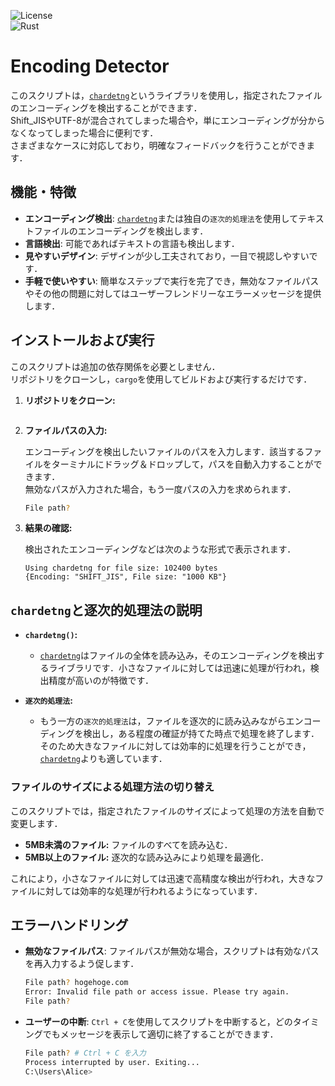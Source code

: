 ![License](https://img.shields.io/badge/license-MIT-green)<br>
![Rust](https://img.shields.io/badge/rust-1.80.1-orange)

# Encoding Detector

このスクリプトは，[`chardetng`](https://docs.rs/chardetng/latest/chardetng/)というライブラリを使用し，指定されたファイルのエンコーディングを検出することができます．<br>
Shift_JISやUTF-8が混合されてしまった場合や，単にエンコーディングが分からなくなってしまった場合に便利です．<br>
さまざまなケースに対応しており，明確なフィードバックを行うことができます．

## 機能・特徴

- **エンコーディング検出**: [`chardetng`](https://docs.rs/chardetng/latest/chardetng/)または独自の`逐次的処理法`を使用してテキストファイルのエンコーディングを検出します．
- **言語検出**: 可能であればテキストの言語も検出します．
- **見やすいデザイン**: デザインが少し工夫されており，一目で視認しやすいです．
- **手軽で使いやすい**: 簡単なステップで実行を完了でき，無効なファイルパスやその他の問題に対してはユーザーフレンドリーなエラーメッセージを提供します．

## インストールおよび実行

   このスクリプトは追加の依存関係を必要としません．<br>
   リポジトリをクローンし，`cargo`を使用してビルドおよび実行するだけです．

1. **リポジトリをクローン:**

   ```bash   git clone https://github.com/Atamol/Encoding_detector.rs.git
   ```

2. **ファイルパスの入力:**

   エンコーディングを検出したいファイルのパスを入力します．該当するファイルをターミナルにドラッグ＆ドロップして，パスを自動入力することができます．<br>
   無効なパスが入力された場合，もう一度パスの入力を求められます．

   ```bash
   File path?
   ```

3. **結果の確認:**

    検出されたエンコーディングなどは次のような形式で表示されます．

    ```text
    Using chardetng for file size: 102400 bytes
    {Encoding: "SHIFT_JIS", File size: "1000 KB"}
    ```

## `chardetng`と逐次的処理法の説明

- **`chardetng()`:**
  - [`chardetng`](https://docs.rs/chardetng/latest/chardetng/)はファイルの全体を読み込み，そのエンコーディングを検出するライブラリです．小さなファイルに対しては迅速に処理が行われ，検出精度が高いのが特徴です．
  
- **`逐次的処理法`:**
  - もう一方の`逐次的処理法`は，ファイルを逐次的に読み込みながらエンコーディングを検出し，ある程度の確証が持てた時点で処理を終了します．そのため大きなファイルに対しては効率的に処理を行うことができ，[`chardetng`](https://docs.rs/chardetng/latest/chardetng/)よりも適しています．

### ファイルのサイズによる処理方法の切り替え

このスクリプトでは，指定されたファイルのサイズによって処理の方法を自動で変更します．

  - **5MB未満のファイル:** ファイルのすべてを読み込む． 
  - **5MB以上のファイル:** 逐次的な読み込みにより処理を最適化．

これにより，小さなファイルに対しては迅速で高精度な検出が行われ，大きなファイルに対しては効率的な処理が行われるようになっています．

## エラーハンドリング

- **無効なファイルパス**: ファイルパスが無効な場合，スクリプトは有効なパスを再入力するよう促します．

  ```bash
  File path? hogehoge.com
  Error: Invalid file path or access issue. Please try again.
  File path?
  ```

- **ユーザーの中断**: `Ctrl + C`を使用してスクリプトを中断すると，どのタイミングでもメッセージを表示して適切に終了することができます．
  
  ```bash
  File path? # Ctrl + C を入力
  Process interrupted by user. Exiting...
  C:\Users\Alice>
  ```
